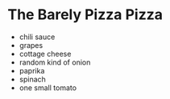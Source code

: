 # The Barely Pizza Pizza

- chili sauce
- grapes
- cottage cheese
- random kind of onion
- paprika
- spinach
- one small tomato
